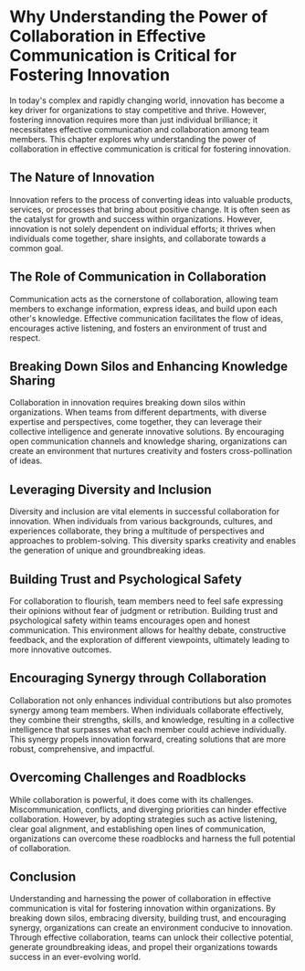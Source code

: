 Why Understanding the Power of Collaboration in Effective Communication is Critical for Fostering Innovation
===========================================================================================================================



In today's complex and rapidly changing world, innovation has become a key driver for organizations to stay competitive and thrive. However, fostering innovation requires more than just individual brilliance; it necessitates effective communication and collaboration among team members. This chapter explores why understanding the power of collaboration in effective communication is critical for fostering innovation.

The Nature of Innovation
------------------------

Innovation refers to the process of converting ideas into valuable products, services, or processes that bring about positive change. It is often seen as the catalyst for growth and success within organizations. However, innovation is not solely dependent on individual efforts; it thrives when individuals come together, share insights, and collaborate towards a common goal.

The Role of Communication in Collaboration
------------------------------------------

Communication acts as the cornerstone of collaboration, allowing team members to exchange information, express ideas, and build upon each other's knowledge. Effective communication facilitates the flow of ideas, encourages active listening, and fosters an environment of trust and respect.

Breaking Down Silos and Enhancing Knowledge Sharing
---------------------------------------------------

Collaboration in innovation requires breaking down silos within organizations. When teams from different departments, with diverse expertise and perspectives, come together, they can leverage their collective intelligence and generate innovative solutions. By encouraging open communication channels and knowledge sharing, organizations can create an environment that nurtures creativity and fosters cross-pollination of ideas.

Leveraging Diversity and Inclusion
----------------------------------

Diversity and inclusion are vital elements in successful collaboration for innovation. When individuals from various backgrounds, cultures, and experiences collaborate, they bring a multitude of perspectives and approaches to problem-solving. This diversity sparks creativity and enables the generation of unique and groundbreaking ideas.

Building Trust and Psychological Safety
---------------------------------------

For collaboration to flourish, team members need to feel safe expressing their opinions without fear of judgment or retribution. Building trust and psychological safety within teams encourages open and honest communication. This environment allows for healthy debate, constructive feedback, and the exploration of different viewpoints, ultimately leading to more innovative outcomes.

Encouraging Synergy through Collaboration
-----------------------------------------

Collaboration not only enhances individual contributions but also promotes synergy among team members. When individuals collaborate effectively, they combine their strengths, skills, and knowledge, resulting in a collective intelligence that surpasses what each member could achieve individually. This synergy propels innovation forward, creating solutions that are more robust, comprehensive, and impactful.

Overcoming Challenges and Roadblocks
------------------------------------

While collaboration is powerful, it does come with its challenges. Miscommunication, conflicts, and diverging priorities can hinder effective collaboration. However, by adopting strategies such as active listening, clear goal alignment, and establishing open lines of communication, organizations can overcome these roadblocks and harness the full potential of collaboration.

Conclusion
----------

Understanding and harnessing the power of collaboration in effective communication is vital for fostering innovation within organizations. By breaking down silos, embracing diversity, building trust, and encouraging synergy, organizations can create an environment conducive to innovation. Through effective collaboration, teams can unlock their collective potential, generate groundbreaking ideas, and propel their organizations towards success in an ever-evolving world.
